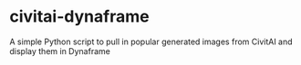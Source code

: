 # civitai-dynaframe
A simple Python script to pull in popular generated images from CivitAI and display them in Dynaframe
